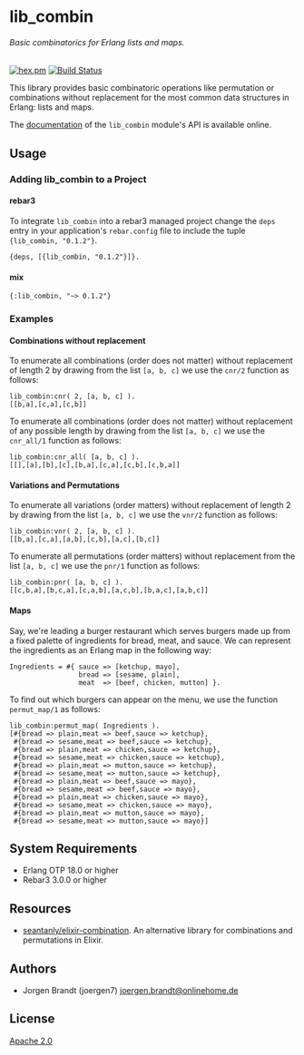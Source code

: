 # lib_combin
###### Basic combinatorics for Erlang lists and maps.
[![hex.pm](https://img.shields.io/hexpm/v/lib_combin.svg?style=flat-square)](https://hex.pm/packages/lib_combin) [![Build Status](https://travis-ci.org/joergen7/lib_combin.svg?branch=master)](https://travis-ci.org/joergen7/lib_combin)

This library provides basic combinatoric operations like permutation or combinations without replacement for the most common data structures in Erlang: lists and maps.

The [documentation](https://cuneiform-lang.org/man/lib_combin/index.html) of the `lib_combin` module's API is available online.

## Usage

### Adding lib_combin to a Project

#### rebar3

To integrate `lib_combin` into a rebar3 managed project change the `deps` entry in your application's `rebar.config` file to include the tuple `{lib_combin, "0.1.2"}`.

    {deps, [{lib_combin, "0.1.2"}]}.

#### mix

    {:lib_combin, "~> 0.1.2"}

### Examples

#### Combinations without replacement

To enumerate all combinations (order does not matter) without replacement of length 2 by drawing from the list `[a, b, c]` we use the `cnr/2` function as follows:

    lib_combin:cnr( 2, [a, b, c] ).
    [[b,a],[c,a],[c,b]]

To enumerate all combinations (order does not matter) without replacement of any possible length by drawing from the list `[a, b, c]` we use the `cnr_all/1` function as follows:

    lib_combin:cnr_all( [a, b, c] ).
    [[],[a],[b],[c],[b,a],[c,a],[c,b],[c,b,a]]

#### Variations and Permutations

To enumerate all variations (order matters) without replacement of length 2 by drawing from the list `[a, b, c]` we use the `vnr/2` function as follows:

    lib_combin:vnr( 2, [a, b, c] ).
    [[b,a],[c,a],[a,b],[c,b],[a,c],[b,c]]

To enumerate all permutations (order matters) without replacement from the list `[a, b, c]` we use the `pnr/1` function as follows:

    lib_combin:pnr( [a, b, c] ).
    [[c,b,a],[b,c,a],[c,a,b],[a,c,b],[b,a,c],[a,b,c]]

#### Maps

Say, we're leading a burger restaurant which serves burgers made up from a fixed palette of ingredients for bread, meat, and sauce. We can represent the ingredients as an Erlang map in the following way:

    Ingredients = #{ sauce => [ketchup, mayo],
                     bread => [sesame, plain],
                     meat  => [beef, chicken, mutton] }.

To find out which burgers can appear on the menu, we use the function `permut_map/1` as follows:

    lib_combin:permut_map( Ingredients ).
    [#{bread => plain,meat => beef,sauce => ketchup},
     #{bread => sesame,meat => beef,sauce => ketchup},
     #{bread => plain,meat => chicken,sauce => ketchup},
     #{bread => sesame,meat => chicken,sauce => ketchup},
     #{bread => plain,meat => mutton,sauce => ketchup},
     #{bread => sesame,meat => mutton,sauce => ketchup},
     #{bread => plain,meat => beef,sauce => mayo},
     #{bread => sesame,meat => beef,sauce => mayo},
     #{bread => plain,meat => chicken,sauce => mayo},
     #{bread => sesame,meat => chicken,sauce => mayo},
     #{bread => plain,meat => mutton,sauce => mayo},
     #{bread => sesame,meat => mutton,sauce => mayo}]

## System Requirements

- Erlang OTP 18.0 or higher
- Rebar3 3.0.0 or higher

## Resources

- [seantanly/elixir-combination](https://github.com/seantanly/elixir-combination). An alternative library for combinations and permutations in Elixir.

## Authors

- Jorgen Brandt (joergen7) [joergen.brandt@onlinehome.de](mailto:joergen.brandt@onlinehome.de)

## License

[Apache 2.0](https://www.apache.org/licenses/LICENSE-2.0.html)